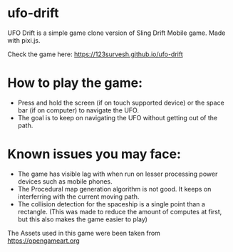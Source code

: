 # ufo-drift
UFO Drift is a simple game clone version of Sling Drift Mobile game. Made with pixi.js.

Check the game here: https://123survesh.github.io/ufo-drift


# How to play the game:
- Press and hold the screen (if on touch supported device) or the space bar (if on computer) to navigate the UFO.
- The goal is to keep on navigating the UFO without getting out of the path.

# Known issues you may face:
- The game has visible lag with when run on lesser processing power devices such as mobile phones.  
- The Procedural map generation algorithm is not good. It keeps on interferring with the current moving path.
- The collision detection for the spaceship is a single point than a rectangle. (This was made to reduce the amount of computes at first, but this also makes the game easier to play)


The Assets used in this game were been taken from https://opengameart.org
